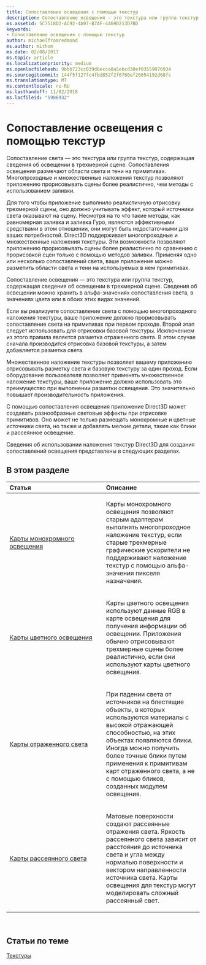```yaml
---
title: Сопоставление освещения с помощью текстур
description: Сопоставление освещения — это текстура или группа текстур, содержащая сведения об освещении в трехмерной сцене.
ms.assetid: 5C7518D2-AC92-4A97-B7AF-4469D213D7BD
keywords:
- Сопоставление освещения с помощью текстур
author: michaelfromredmond
ms.author: mithom
ms.date: 02/08/2017
ms.topic: article
ms.localizationpriority: medium
ms.openlocfilehash: 9bbb723cc039d6ecca8a5ebcd30ef03559076934
ms.sourcegitcommit: 144f5f127fc4fbd852f2f6780ef26054192d68fc
ms.translationtype: MT
ms.contentlocale: ru-RU
ms.lasthandoff: 11/02/2018
ms.locfileid: "5986932"
---
```

# <a name="light-mapping-with-textures"></a>Сопоставление освещения с помощью текстур


Сопоставление света — это текстура или группа текстур, содержащая сведения об освещении в трехмерной сцене. Сопоставления освещения размечают области света и тени на примитивах. Многопроходные и множественные наложения текстур позволяют приложению прорисовывать сцены более реалистично, чем методы с использованием заливки.

Для того чтобы приложение выполнило реалистичную отрисовку трехмерной сцены, оно должно учитывать эффект, который источники света оказывают на сцену. Несмотря на то что такие методы, как равномерная заливка и заливка Гуро, являются эффективными средствами в этом отношении, они могут быть недостаточными для ваших потребностей. Direct3D поддерживает многопроходные и множественные наложения текстуры. Эти возможности позволяют приложению прорисовывать сцены более реалистично по сравнению с прорисовкой сцен только с помощью методов заливки. Применяя одно или несколько сопоставлений света, ваше приложение можно разметить области света и тени на используемых в нем примитивах.

Сопоставление освещения — это текстура или группа текстур, содержащая сведения об освещении в трехмерной сцене. Сведения об освещении можно хранить в альфа-значениях сопоставления света, в значениях цвета или в обоих этих видах значений.

Если вы реализуете сопоставление света с помощью многопроходного наложения текстуры, ваше приложение должно прорисовывать сопоставление света на примитивах при первом проходе. Второй этап следует использовать для отрисовки базовой текстуры. Исключением из этого правила является разметка отраженного света. В этом случае сначала производится отрисовка базовой текстуры, а затем добавляется разметка света.

Множественное наложение текстуры позволяет вашему приложению отрисовывать разметку света и базовую текстуру за один проход. Если оборудование пользователя позволяет применять множественное наложение текстуры, ваше приложение должно использовать это преимущество при выполнении разметки освещения. Это значительно повышает производительность приложения.

С помощью сопоставления освещения приложение Direct3D может создавать разнообразные световые эффекты при отрисовке примитивов. Оно может не только размещать монохромные и цветные источники света, но также и добавлять мелкие детали, такие как блики и рассеянное освещение.

Сведения об использовании наложения текстур Direct3D для создания сопоставлений освещения представлены в следующих разделах.

## <a name="span-idin-this-sectionspanin-this-section"></a><span id="in-this-section"></span>В этом разделе


<table>
<colgroup>
<col width="50%" />
<col width="50%" />
</colgroup>
<thead>
<tr class="header">
<th align="left">Статья</th>
<th align="left">Описание</th>
</tr>
</thead>
<tbody>
<tr class="odd">
<td align="left"><p><a href="monochrome-light-maps.md">Карты монохромного освещения</a></p></td>
<td align="left"><p>Карты монохромного освещения позволяют старым адаптерам выполнять многопроходное наложение текстур, если старые трехмерные графические ускорители не поддерживают наложение текстур с помощью альфа-значения пикселя назначения.</p></td>
</tr>
<tr class="even">
<td align="left"><p><a href="color-light-maps.md">Карты цветного освещения</a></p></td>
<td align="left"><p>Карты цветного освещения используют данные RGB в карте освещения для получения информации об освещении. Приложения обычно отрисовывают трехмерные сцены более реалистично, если они используют карты цветного освещения.</p></td>
</tr>
<tr class="odd">
<td align="left"><p><a href="specular-light-maps.md">Карты отраженного света</a></p></td>
<td align="left"><p>При падении света от источников на блестящие объекты, в которых используются материалы с высокой отражающей способностью, на этих объектах появляются блики. Иногда можно получить более точные блики путем применения к примитивам карт отраженного света, а не с помощью бликов, созданных модулем освещения.</p></td>
</tr>
<tr class="even">
<td align="left"><p><a href="diffuse-light-maps.md">Карты рассеянного света</a></p></td>
<td align="left"><p>Матовые поверхности создают рассеянные отражения света. Яркость рассеянного света зависит от расстояния до источника света и угла между нормалью поверхности и вектором направленности источника света. Карты освещения для текстур могут моделировать сложный рассеянный свет.</p></td>
</tr>
</tbody>
</table>

 

## <a name="span-idrelated-topicsspanrelated-topics"></a><span id="related-topics"></span>Статьи по теме


[Текстуры](textures.md)

 

 





